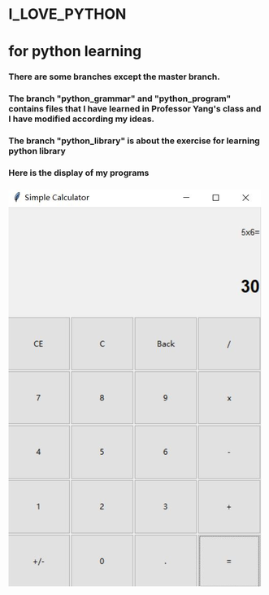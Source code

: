 # I_LOVE_PYTHON
# for python learning
### There are some branches except the master branch.
### The branch "python_grammar" and "python_program" contains files that I have learned in Professor Yang's class and I have modified according my ideas.
### The branch "python_library" is about the exercise for learning python library
### Here is the display of my programs
### ![display of calculator](calculator.jpg)
